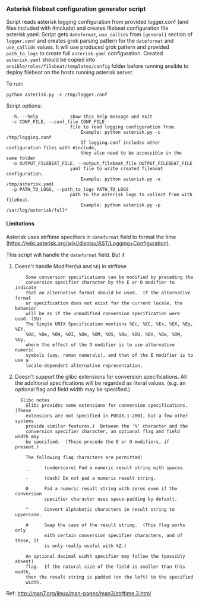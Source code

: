 ### Asterisk filebeat configuration generator script

Script reads asterisk logging configuration from provided logger.conf (and files included with #include) and creates filebeat configuration file asterisk.yaml.
Script gets `dateformat`, `use_callids` from `[general]` section of `logger.conf` and creates grok parsing pattern for the `dateformat` and `use_callids` values.
It will use produced grok pattern and provided `path_to_logs` to create full `asterisk.yaml` configuration.
Created `asterisk.yaml` should be copied into `ansible/roles/filebeat/templates/config` folder before running ansible to deploy filebeat on the hosts running asterisk server.

To run: 
```
python asterisk.py -c /tmp/logger.conf
```

Script options:
```
  -h, --help            show this help message and exit
  -c CONF_FILE, --conf_file CONF_FILE
                        file to read logging configuration from.
                            Example: python asterisk.py -c /tmp/logging.conf
                            If logging.conf includes other configuration files with #include,
                            they also need to be accessible in the same folder
  -o OUTPUT_FILEBEAT_FILE, --output_filebeat_file OUTPUT_FILEBEAT_FILE
                        yaml file to write created filebeat configuration.
                            Example: python asterisk.py -o /tmp/asterisk.yaml
  -p PATH_TO_LOGS, --path_to_logs PATH_TO_LOGS
                        path to the asterisk logs to collect from with filebeat.
                            Example: python asterisk.py -p /var/log/asterisk/full*
```

#### Limitations
Asterisk uses strftime specifiers in `dateformat` field to format the time (https://wiki.asterisk.org/wiki/display/AST/Logging+Configuration).

This script will handle the `dateformat` field. But it
1. Doesn't handle Modifier(`%O` and `%E`) in strftime
   ```
       Some conversion specifications can be modified by preceding the
       conversion specifier character by the E or O modifier to indicate
       that an alternative format should be used.  If the alternative format
       or specification does not exist for the current locale, the behavior
       will be as if the unmodified conversion specification were used. (SU)
       The Single UNIX Specification mentions %Ec, %EC, %Ex, %EX, %Ey, %EY,
       %Od, %Oe, %OH, %OI, %Om, %OM, %OS, %Ou, %OU, %OV, %Ow, %OW, %Oy,
       where the effect of the O modifier is to use alternative numeric
       symbols (say, roman numerals), and that of the E modifier is to use a
       locale-dependent alternative representation.
   ```


2. Doesn't support the glibc extensions for conversion specifications. All the additional specifications will be regarded as literal values.
   (e.g. an optional flag and field width may be specified.)
   ```
     Glibc notes
       Glibc provides some extensions for conversion specifications.  (These
       extensions are not specified in POSIX.1-2001, but a few other systems
       provide similar features.)  Between the '%' character and the
       conversion specifier character, an optional flag and field width may
       be specified.  (These precede the E or O modifiers, if present.)

       The following flag characters are permitted:

       _      (underscore) Pad a numeric result string with spaces.

       -      (dash) Do not pad a numeric result string.

       0      Pad a numeric result string with zeros even if the conversion
              specifier character uses space-padding by default.

       ^      Convert alphabetic characters in result string to uppercase.

       #      Swap the case of the result string.  (This flag works only
              with certain conversion specifier characters, and of these, it
              is only really useful with %Z.)

       An optional decimal width specifier may follow the (possibly absent)
       flag.  If the natural size of the field is smaller than this width,
       then the result string is padded (on the left) to the specified
       width.
   ```
   
Ref: http://man7.org/linux/man-pages/man3/strftime.3.html
